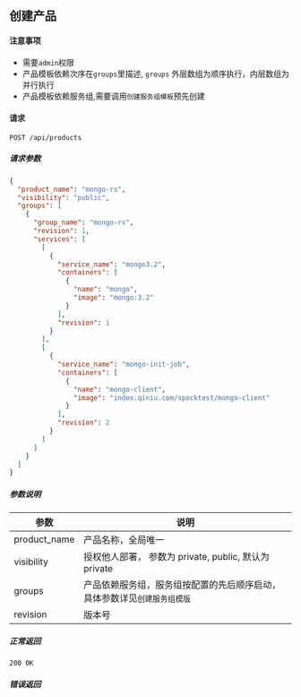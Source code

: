 ## 创建产品

#### 注意事项

- 需要`admin`权限
- 产品模板依赖次序在`groups`里描述, `groups` 外层数组为顺序执行，内层数组为并行执行
- 产品模板依赖服务组,需要调用`创建服务组模板`预先创建

#### 请求

```
POST /api/products
```

##### 请求参数

```json
{
  "product_name": "mongo-rs",
  "visibility": "public",
  "groups": [
    {
      "group_name": "mongo-rs",
      "revision": 1,
      "services": [
        [
          {
            "service_name": "mongo3.2",
            "containers": [
              {
                "name": "mongo",
                "image": "mongo:3.2"
              }
            ],
            "revision": 1
          }
        ],
        [
          {
            "service_name": "mongo-init-job",
            "containers": [
              {
                "name": "mongo-client",
                "image": "index.qiniu.com/spocktest/mongo-client"
              }
            ],
            "revision": 2
          }
        ]
      ]
    }
  ]
}
```

##### 参数说明

|参数|说明|
|---|---|
|product_name|产品名称，全局唯一|
|visibility| 授权他人部署， 参数为 private, public, 默认为 private
|groups|产品依赖服务组，服务组按配置的先后顺序启动，具体参数详见`创建服务组模版`|
|revision|版本号|

##### 正常返回

```
200 OK
```

##### 错误返回
